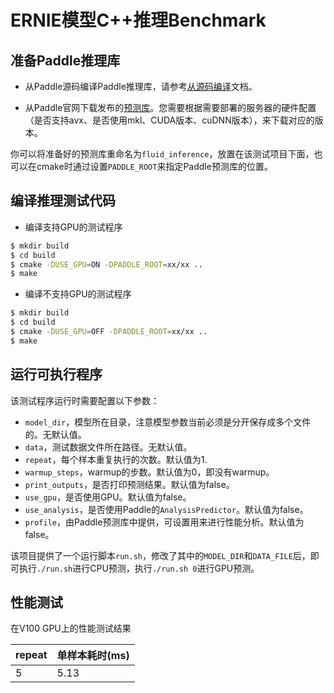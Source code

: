 # ERNIE模型C++推理Benchmark

## 准备Paddle推理库

- 从Paddle源码编译Paddle推理库，请参考[从源码编译](https://www.paddlepaddle.org.cn/documentation/docs/zh/1.5/advanced_usage/deploy/inference/build_and_install_lib_cn.html#id15)文档。

- 从Paddle官网下载发布的[预测库](https://www.paddlepaddle.org.cn/documentation/docs/zh/1.5/advanced_usage/deploy/inference/build_and_install_lib_cn.html#id1)。您需要根据需要部署的服务器的硬件配置（是否支持avx、是否使用mkl、CUDA版本、cuDNN版本），来下载对应的版本。

你可以将准备好的预测库重命名为`fluid_inference`，放置在该测试项目下面，也可以在cmake时通过设置`PADDLE_ROOT`来指定Paddle预测库的位置。

## 编译推理测试代码

- 编译支持GPU的测试程序

``` bash
$ mkdir build
$ cd build
$ cmake -DUSE_GPU=ON -DPADDLE_ROOT=xx/xx ..
$ make
```

- 编译不支持GPU的测试程序

``` bash
$ mkdir build
$ cd build
$ cmake -DUSE_GPU=OFF -DPADDLE_ROOT=xx/xx ..
$ make
```
## 运行可执行程序

该测试程序运行时需要配置以下参数：

- `model_dir`，模型所在目录，注意模型参数当前必须是分开保存成多个文件的。无默认值。
- `data`，测试数据文件所在路径。无默认值。
- `repeat`，每个样本重复执行的次数。默认值为1.
- `warmup_steps`，warmup的步数。默认值为0，即没有warmup。
- `print_outputs`，是否打印预测结果。默认值为false。
- `use_gpu`，是否使用GPU。默认值为false。
- `use_analysis`，是否使用Paddle的`AnalysisPredictor`。默认值为false。
- `profile`，由Paddle预测库中提供，可设置用来进行性能分析。默认值为false。

该项目提供了一个运行脚本`run.sh`，修改了其中的`MODEL_DIR`和`DATA_FILE`后，即可执行`./run.sh`进行CPU预测，执行`./run.sh 0`进行GPU预测。

## 性能测试
在V100 GPU上的性能测试结果

| repeat | 单样本耗时(ms) |
| -----  | -----          |
| 5     | 5.13        |
